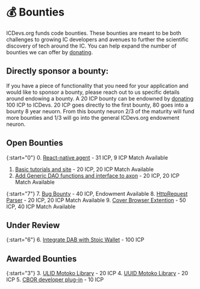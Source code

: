 # 💰 Bounties

ICDevs.org funds code bounties. These bounties are meant to be both challenges to growing IC developers and avenues to further the scientific discovery of tech around the IC. You can help expand the number of bounties we can offer by [donating](/donations.html).

## Directly sponsor a bounty:

If you have a piece of functionality that you need for your application and would like to sponsor a bounty, please reach out to us specific details around endowing a bounty.  A 20 ICP bounty can be endowned by [donating](https://icdevs.org/donations.html) 100 ICP to ICDevs.  20 ICP goes directly to the first bounty, 80 goes into a bounty 8 year neuorn. From this bounty neuron 2/3 of the maturity will fund more bounties and 1/3 will go into the general ICDevs.org endowment neuron.

## Open Bounties

{:start="0"}
0. [React-native agent](/bounties/2021/10/16/react-native-agent-bounty.html) - 31 ICP, 9 ICP Match Available
1. [Basic tutorials and site](/bounties/2021/10/25/speed-run-the-ic-bounty.html) - 20 ICP, 20 ICP Match Available
2. [Add Generic DAO functions and interface to axon](/bounties/2021/11/01/generic-dao-fork-axon-copy.html) - 20 ICP, 20 ICP Match Available


{:start="7"}
7. [Bug Bounty](/bounties/2022/01/03/Bug-Bounty.html) - 40 ICP, Endowment Available
8. [HttpRequest Parser](/bounties/2022/01/11/HTTPRequest-Parser.html) - 20 ICP, 20 ICP Match Available
9. [Cover Browser Extention](/bounties/2022/01/19/Cover-Browser-Extension.html) - 50 ICP, 40 ICP Match Available

## Under Review

{:start="6"}
6. [Integrate DAB with Stoic Wallet](https://icdevs.org/bounties/2021/12/17/DAB-and-Stoic-Integration.html) - 100 ICP

## Awarded Bounties

{:start="3"}
3. [ULID Motoko Library](https://icdevs.org/bounties/2021/11/08/ULID-motoko-library.html) - 20 ICP
4. [UUID Motoko Library](https://icdevs.org/bounties/2021/11/17/UUID-motoko-library.html) - 20 ICP
5. [CBOR developer plug-in](https://icdevs.org/bounties/2021/11/23/CBOR-plug-in.html) - 10 ICP